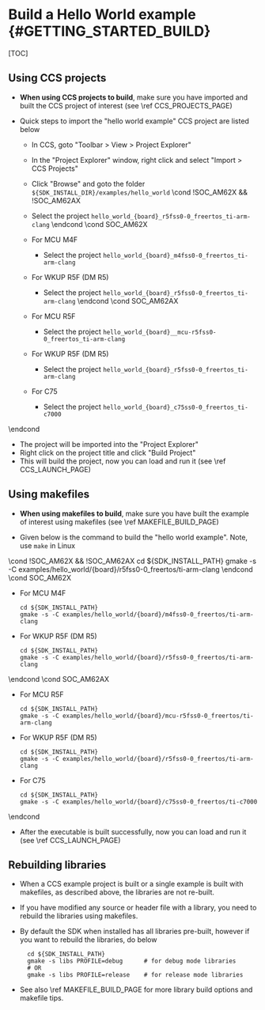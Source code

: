 #  Build a Hello World example {#GETTING_STARTED_BUILD}

[TOC]

## Using CCS projects

- **When using CCS projects to build**, make sure you have imported and built the CCS project of interest (see \ref CCS_PROJECTS_PAGE)

- Quick steps to import the "hello world example" CCS project are listed below
  - In CCS, goto "Toolbar > View > Project Explorer"
  - In the "Project Explorer" window, right click and select "Import > CCS Projects"
  - Click "Browse" and goto the folder `${SDK_INSTALL_DIR}/examples/hello_world`
\cond !SOC_AM62X && !SOC_AM62AX
  - Select the project `hello_world_{board}_r5fss0-0_freertos_ti-arm-clang`
\endcond
\cond SOC_AM62X
  - For MCU M4F
    - Select the project `hello_world_{board}_m4fss0-0_freertos_ti-arm-clang`

  - For WKUP R5F (DM R5)
    - Select the project `hello_world_{board}_r5fss0-0_freertos_ti-arm-clang`
\endcond
\cond SOC_AM62AX
  - For MCU R5F
    - Select the project `hello_world_{board}__mcu-r5fss0-0_freertos_ti-arm-clang`

  - For WKUP R5F (DM R5)
      - Select the project `hello_world_{board}_r5fss0-0_freertos_ti-arm-clang`

  - For C75
      - Select the project `hello_world_{board}_c75ss0-0_freertos_ti-c7000`

\endcond
  - The project will be imported into the "Project Explorer"
  - Right click on the project title and click "Build Project"
  - This will build the project, now you can load and run it (see \ref CCS_LAUNCH_PAGE)

## Using makefiles

- **When using makefiles to build**, make sure you have built the example of interest using makefiles (see \ref MAKEFILE_BUILD_PAGE)

- Given below is the command to build the "hello world example". Note, use `make` in Linux

\cond !SOC_AM62X && !SOC_AM62AX
        cd ${SDK_INSTALL_PATH}
        gmake -s -C examples/hello_world/{board}/r5fss0-0_freertos/ti-arm-clang
\endcond
\cond SOC_AM62X
  - For MCU M4F

        cd ${SDK_INSTALL_PATH}
        gmake -s -C examples/hello_world/{board}/m4fss0-0_freertos/ti-arm-clang

  - For WKUP R5F (DM R5)

        cd ${SDK_INSTALL_PATH}
        gmake -s -C examples/hello_world/{board}/r5fss0-0_freertos/ti-arm-clang
\endcond
\cond SOC_AM62AX
  - For MCU R5F

        cd ${SDK_INSTALL_PATH}
        gmake -s -C examples/hello_world/{board}/mcu-r5fss0-0_freertos/ti-arm-clang

  - For WKUP R5F (DM R5)

        cd ${SDK_INSTALL_PATH}
        gmake -s -C examples/hello_world/{board}/r5fss0-0_freertos/ti-arm-clang

  - For C75

        cd ${SDK_INSTALL_PATH}
        gmake -s -C examples/hello_world/{board}/c75ss0-0_freertos/ti-c7000
\endcond
- After the executable is built successfully, now you can load and run it (see \ref CCS_LAUNCH_PAGE)

## Rebuilding libraries

- When a CCS example project is built or a single example is built with makefiles, as described above, the libraries are not re-built.
- If you have modified any source or header file with a library, you need to rebuild the libraries using makefiles.
- By default the SDK when installed has all libraries pre-built, however if you want to rebuild the libraries, do below

        cd ${SDK_INSTALL_PATH}
        gmake -s libs PROFILE=debug      # for debug mode libraries
        # OR
        gmake -s libs PROFILE=release    # for release mode libraries

- See also \ref MAKEFILE_BUILD_PAGE for more library build options and makefile tips.
